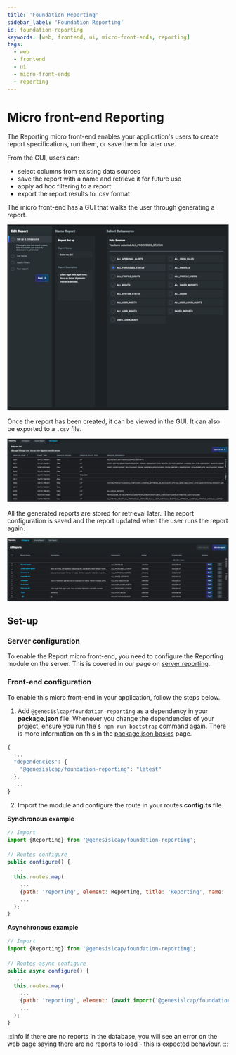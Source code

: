 ```yaml
---
title: 'Foundation Reporting'
sidebar_label: 'Foundation Reporting'
id: foundation-reporting
keywords: [web, frontend, ui, micro-front-ends, reporting]
tags:
  - web
  - frontend
  - ui
  - micro-front-ends
  - reporting
---
```


# Micro front-end Reporting

The Reporting micro front-end enables your application's users to create report specifications, run them, or save them for later use.

From the GUI, users can:

- select columns from existing data sources
- save the report with a name and retrieve it for future use
- apply ad hoc filtering to a report
- export the report results to .csv  format

The micro front-end has a GUI that walks the user through generating a report.

![Example showing creating a new report](./docs/img/foundation-reporting_create-report.png)

Once the report has been created, it can be viewed in the GUI. It can also be exported to a `.csv` file.

![Example showing the list of all generated reports](./docs/img/foundation-reporting_view-report.png)

All the generated reports are stored for retrieval later. The report configuration is saved and the report updated when the user runs the report again.

![Example showing the list of all generated reports](./docs/img/foundation-reporting_show-reports.png)

## Set-up

### Server configuration

To enable the Report micro front-end, you need to configure the Reporting module on the server. This is covered in our page on [server reporting](../../../../server/integration/server-reporting/).

### Front-end configuration

To enable this micro front-end in your application, follow the steps below.

1. Add `@genesislcap/foundation-reporting` as a dependency in your **package.json** file. Whenever you change the dependencies of your project, ensure you run the `$ npm run bootstrap` command again. There is more information on this in the [package.json basics](../../../basics/package-json-basics/) page.

```javascript
{
  ...
  "dependencies": {
    "@genesislcap/foundation-reporting": "latest"
  },
  ...
}
```

2.  Import the module and configure the route in your routes **config.ts** file.

**Synchronous example**

```javascript {9}
// Import
import {Reporting} from '@genesislcap/foundation-reporting';

// Routes configure
public configure() {
  ...
  this.routes.map(
    ...
    {path: 'reporting', element: Reporting, title: 'Reporting', name: 'reporting'},
    ...
  );
}
```

**Asynchronous example**

```javascript {9}
// Import
import {Reporting} from '@genesislcap/foundation-reporting';

// Routes async configure
public async configure() {
  ...
  this.routes.map(
    ...
    {path: 'reporting', element: (await import('@genesislcap/foundation-reporting')).Reporting, title: 'Reporting', name: 'reporting'},
    ...
  );
}
```

:::info
If there are no reports in the database, you will see an error on the web page saying there are no reports to load  - this is expected behaviour.
:::
